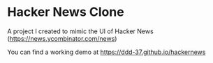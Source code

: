 # Hacker News Clone

A project I created to mimic the UI of Hacker News (https://news.ycombinator.com/news)

You can find a working demo at https://ddd-37.github.io/hackernews


